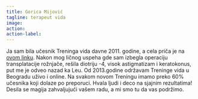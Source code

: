 ```yaml
---
title: Gorica Mijović
tagline: terapeut vida
image:
action:
action-label:
---
```

Ja sam bila učesnik Treninga vida davne 2011. godine, a cela priča je na [ovom linku]("https://www.treningvida.com/price-ucesnika/re%C4%8D-organizatora-i-u%C4%8Desnika"). Nakon mog ličnog uspeha gde sam izbegla operaciju transplatacije rožnjače, rešila diotriju -4, visok astigmatizam i keratokonus, put me je odveo nazad ka Leu. Od 2013.godine održavam Treninge vida u Beogradu uživo i online. Na svakom novom Treningu imamo preko 60% učesnika koji dolaze po preporuci.
Hvala ljudi i deco na sjajnim rezultatima! Desila se magija zahvaljujući vašem radu, a mi smo tu da vas podržimo.
